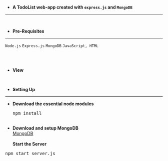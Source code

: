 * **A TodoList web-app created with `express.js` and `MongoDB`**
----
</br>

* **Pre-Requisites**
----
  `Node.js`
  `Express.js`
  `MongoDB`
  `JavaScript, HTML` 

</br>

</br>

* **View**

  

</br>

* **Setting Up**
----  
    
* **Download the essential node modules**</br>
    <pre>npm install</pre></br>
* **Download and setup MongoDB**</br>
     [MongoDB](https://www.mongodb.com/)</br>
</br>**Start the Server**</br>
<pre>npm start server.js </pre>
  

